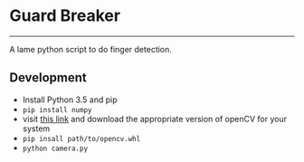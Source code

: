 # Guard Breaker
---------------

A lame python script to do finger detection.

## Development

* Install Python 3.5 and pip
* `pip install numpy`
* visit [this link](http://www.lfd.uci.edu/~gohlke/pythonlibs/#opencv) and download the appropriate version of openCV for your system
* `pip insall path/to/opencv.whl`
* `python camera.py`
